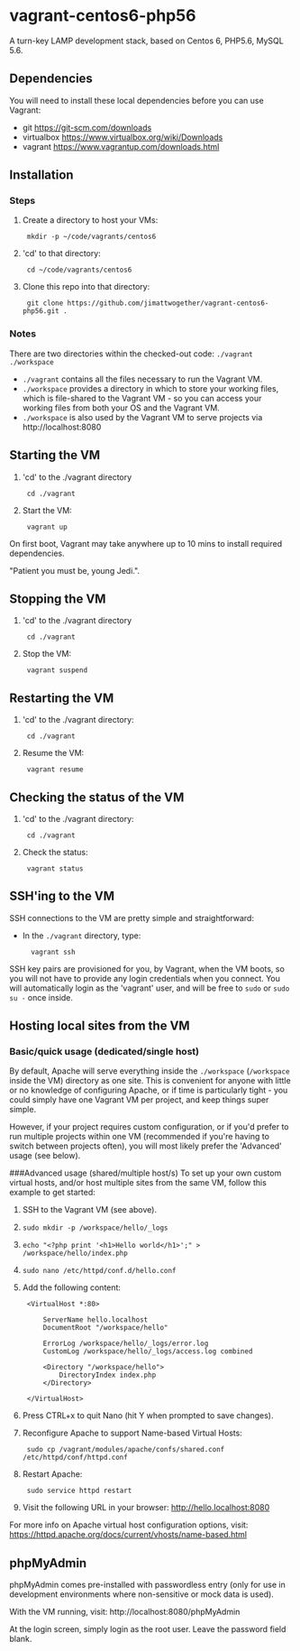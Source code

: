 # vagrant-centos6-php56
A turn-key LAMP development stack, based on Centos 6, PHP5.6, MySQL 5.6.

## Dependencies
You will need to install these local dependencies before you can use Vagrant:
- git https://git-scm.com/downloads
- virtualbox https://www.virtualbox.org/wiki/Downloads
- vagrant https://www.vagrantup.com/downloads.html

## Installation
### Steps
1. Create a directory to host your VMs:

		mkdir -p ~/code/vagrants/centos6

2. 'cd' to that directory:

		cd ~/code/vagrants/centos6

3. Clone this repo into that directory:

		git clone https://github.com/jimattwogether/vagrant-centos6-php56.git .

### Notes
There are two directories within the checked-out code:
  `./vagrant`
  `./workspace`
  
- `./vagrant` contains all the files necessary to run the Vagrant VM.
- `./workspace` provides a directory in which to store your working files, which is file-shared to the Vagrant VM - so you can access your working files from both your OS and the Vagrant VM.
- `./workspace` is also used by the Vagrant VM to serve projects via http://localhost:8080

## Starting the VM
1. 'cd' to the ./vagrant directory

		cd ./vagrant

2. Start the VM:

		vagrant up

On first boot, Vagrant may take anywhere up to 10 mins to install required dependencies.

"Patient you must be, young Jedi.".

## Stopping the VM
1. 'cd' to the ./vagrant directory

		cd ./vagrant

2. Stop the VM:

		vagrant suspend

## Restarting the VM
1. 'cd' to the ./vagrant directory:

		cd ./vagrant

2. Resume the VM:

		vagrant resume

## Checking the status of the VM
1. 'cd' to the ./vagrant directory:

		cd ./vagrant

2. Check the status:

		vagrant status

## SSH'ing to the VM
SSH connections to the VM are pretty simple and straightforward:

- In the `./vagrant` directory, type:

		vagrant ssh

SSH key pairs are provisioned for you, by Vagrant, when the VM boots, so you will not have to provide any login credentials when you connect.  You will automatically login as the 'vagrant' user, and will be free to `sudo` or `sudo su -` once inside.

## Hosting local sites from the VM
### Basic/quick usage (dedicated/single host)
By default, Apache will serve everything inside the `./workspace` (`/workspace` inside the VM) directory as one site.  This is convenient for anyone with little or no knowledge of configuring Apache, or if time is particularly tight - you could simply have one Vagrant VM per project, and keep things super simple.

However, if your project requires custom configuration, or if you'd prefer to run multiple projects within one VM (recommended if you're having to switch between projects often), you will most likely prefer the 'Advanced' usage (see below).

###Advanced usage (shared/multiple host/s)
To set up your own custom virtual hosts, and/or host multiple sites from the same VM, follow this example to get started:

1. SSH to the Vagrant VM (see above).
2. `sudo mkdir -p /workspace/hello/_logs`
3. `echo "<?php print '<h1>Hello world</h1>';" > /workspace/hello/index.php`
4. `sudo nano /etc/httpd/conf.d/hello.conf`
5. Add the following content:

		<VirtualHost *:80>
			
			ServerName hello.localhost
			DocumentRoot "/workspace/hello"
        
			ErrorLog /workspace/hello/_logs/error.log
			CustomLog /workspace/hello/_logs/access.log combined

			<Directory "/workspace/hello">
				DirectoryIndex index.php
			</Directory>

		</VirtualHost>

6. Press CTRL+x to quit Nano (hit Y when prompted to save changes).
7. Reconfigure Apache to support Name-based Virtual Hosts: 

		sudo cp /vagrant/modules/apache/confs/shared.conf /etc/httpd/conf/httpd.conf
	
8. Restart Apache:

		sudo service httpd restart

9. Visit the following URL in your browser: http://hello.localhost:8080

For more info on Apache virtual host configuration options, visit: https://httpd.apache.org/docs/current/vhosts/name-based.html

## phpMyAdmin
phpMyAdmin comes pre-installed with passwordless entry (only for use in development environments where non-sensitive or mock data is used).

With the VM running, visit: http://localhost:8080/phpMyAdmin

At the login screen, simply login as the root user.  Leave the password field blank.
